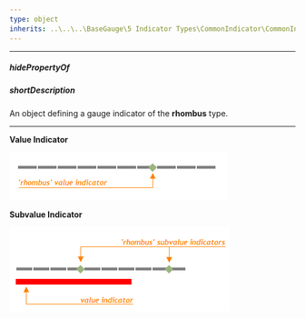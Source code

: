 ```yaml
---
type: object
inherits: ..\..\..\BaseGauge\5 Indicator Types\CommonIndicator\CommonIndicator.md
---
```

---
##### hidePropertyOf

##### shortDescription
An object defining a gauge indicator of the **rhombus** type.

---
**Value Indicator**

![Rhombus Gauge Value Indicator DevExtreme](/images/ChartJS/RhombusValueIndicator.png)

**Subvalue Indicator**

![Rhombus Gauge Subvalue Indicator DevExtreme](/images/ChartJS/RhombusSubvalueIndicator.png)